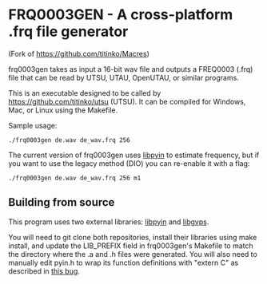 # FRQ0003GEN - A cross-platform .frq file generator

(Fork of https://github.com/titinko/Macres)

frq0003gen takes as input a 16-bit wav file and outputs a FREQ0003 (.frq) file that can be
read by UTSU, UTAU, OpenUTAU, or similar programs.

This is an executable designed to be called by https://github.com/titinko/utsu (UTSU).
It can be compiled for Windows, Mac, or Linux using the Makefile.

Sample usage:
````
./frq0003gen de.wav de_wav.frq 256
````

The current version of frq0003gen uses [libpyin](https://github.com/Sleepwalking/libpyin) to estimate frequency, but if you want to use the legacy method (DIO) you can re-enable it with a flag:
````
./frq0003gen de.wav de_wav.frq 256 m1
````

## Building from source

This program uses two external libraries: [libpyin](https://github.com/Sleepwalking/libpyin) and [libgvps](https://github.com/Sleepwalking/libpyin).

You will need to git clone both repositories, install their libraries using make install, and update the LIB_PREFIX field in frq0003gen's Makefile to match the directory where the .a and .h files were generated. You will also need to manually edit pyin.h to wrap its function definitions with "extern C" as described in [this bug](https://github.com/Sleepwalking/libpyin/issues/10).
